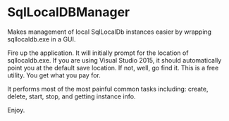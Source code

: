 # SqlLocalDBManager
Makes management of local SqlLocalDb instances easier by wrapping sqllocaldb.exe in a GUI.

Fire up the application.  It will initially prompt for the location of sqllocaldb.exe.  If you are using Visual Studio 2015, it should automatically point you at the default save location.  If not, well, go find it.  This is a free utility.  You get what you pay for.

It performs most of the most painful common tasks including: create, delete, start, stop, and getting instance info.

Enjoy.
